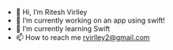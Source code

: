 - 👋 Hi, I’m Ritesh Virlley
- 👀 I’m currently working on an app using swift!
- 🌱 I’m currently learning Swift
- 📫 How to reach me rvirlley2@gmail.com

<!---
rickyVvv/rickyVvv is a ✨ special ✨ repository because its `README.md` (this file) appears on your GitHub profile.
You can click the Preview link to take a look at your changes.
--->
